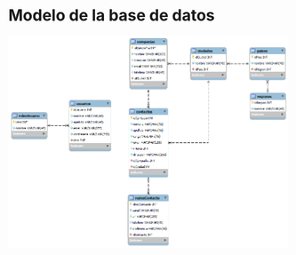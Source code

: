 # Modelo de la base de datos
![Modelo Entidad-Relacion](https://raw.githubusercontent.com/Juansecod/DATA-WAREHOUSE/main/backend/config/Base-de-datos.png)

